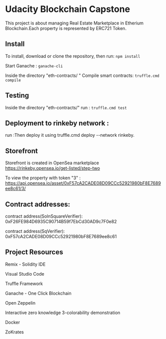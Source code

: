 # Udacity Blockchain Capstone

This project is about managing Real Estate Marketplace in Etherium Blockchain.Each property is represented by ERC721 Token. 

## Install

To install, download or clone the repository, then run: `npm install`

Start Ganache : `ganache-cli` 

 Inside the directory "eth-contracts/ " Compile smart contracts: `truffle.cmd compile`


## Testing
 Inside the directory "eth-contracts/"  run : `truffle.cmd test`


## Deployment to rinkeby network : 

run :Then deploy it using truffle.cmd deploy --network rinkeby.

## Storefront

Storefront is created in OpenSea marketplace https://rinkeby.opensea.io/get-listed/step-two

 To view the property with token "3" :  https://api.opensea.io/asset/0xF57cA2CADE08D09CCc52921980bF8E7689ee8c61/3/

## Contract addresses: 

contract address(SolnSquareVerifier): 0xF26FE984D6935C90714B59f7EbCd30AD9c7F0e82

contract address(SqVerifier): 0xF57cA2CADE08D09CCc52921980bF8E7689ee8c61

## Project Resources

Remix - Solidity IDE

Visual Studio Code

Truffle Framework

Ganache - One Click Blockchain

Open Zeppelin

Interactive zero knowledge 3-colorability demonstration

Docker

ZoKrates
